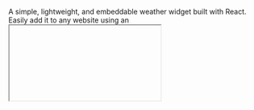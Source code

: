A simple, lightweight, and embeddable weather widget built with React. Easily add it to any website using an <iframe> or <script> tag.

LIVE: https://tiara-weather-widget.netlify.app/


This project was bootstrapped with [Create React App](https://github.com/facebook/create-react-app).

Getting Started
1. Clone the Repository
2. Install Dependencies
`npm install`
3. Run the App Locally
 `npm start`

 Building the App
`npm build`
.

##Embed on Any Website
<script src="https://your-weather-widget.netlify.app/widget.js"></script>
<weather-widget></weather-widget>


🌍 API Configuration
This widget fetches weather data from OpenWeather API.
To use your own API key, update src/config.js:
export const API_KEY = "your-api-key-here";

Technologies Used
React for building the user interface.
Parcel as the bundler.
OpenWeatherMap API (or any other weather API) for fetching weather data.

